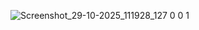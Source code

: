 ![Screenshot_29-10-2025_111928_127 0 0 1](https://github.com/user-attachments/assets/f3efbc9f-f1f2-4fbc-98d2-89585df8b574)
